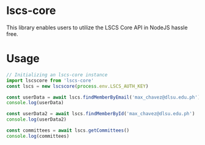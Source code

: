 # lscs-core
This library enables users to utilize the LSCS Core API in NodeJS hassle free.

# Usage

```js
// Initializing an lscs-core instance
import lscscore from 'lscs-core'
const lscs = new lscscore(process.env.LSCS_AUTH_KEY)

const userData = await lscs.findMemberByEmail('max_chavez@dlsu.edu.ph')
console.log(userData)

const userData2 = await lscs.findMemberById('max_chavez@dlsu.edu.ph')
console.log(userData2)

const committees = await lscs.getCommittees()
console.log(committees)
```
